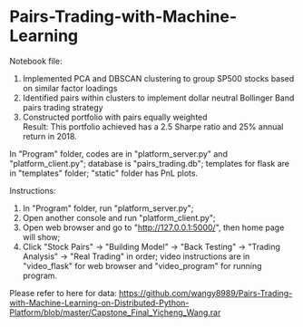 # Pairs-Trading-with-Machine-Learning

Notebook file:
1. Implemented PCA and DBSCAN clustering to group SP500 stocks based on similar factor loadings  
2. Identified pairs within clusters to implement dollar neutral Bollinger Band pairs trading strategy  
3. Constructed portfolio with pairs equally weighted  
Result: This portfolio achieved has a 2.5 Sharpe ratio and 25% annual return in 2018.

In "Program" folder, codes are in "platform_server.py" and "platform_client.py"; database is "pairs_trading.db"; templates for flask are in "templates" folder; "static" folder has PnL plots.

Instructions:
1. In "Program" folder, run "platform_server.py";
2. Open another console and run "platform_client.py";
3. Open web browser and go to "http://127.0.0.1:5000/", then home page will show;
4. Click "Stock Pairs" -> "Building Model" -> "Back Testing" -> "Trading Analysis" -> "Real Trading" in order;
video instructions are in "video_flask" for web browser and "video_program" for running program.

Please refer to here for data:
https://github.com/wangy8989/Pairs-Trading-with-Machine-Learning-on-Distributed-Python-Platform/blob/master/Capstone_Final_Yicheng_Wang.rar
